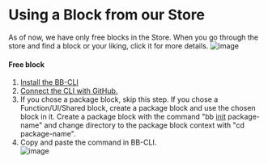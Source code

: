 # Using a Block from our Store

As of now, we have only free blocks in the Store. When you go through the store and find a block or your liking, click it for more details. 
![image](https://user-images.githubusercontent.com/33730398/217485953-8268dcca-3a33-4d7f-bbf5-0ebe78523b62.png) 
<!-- (ss has to be changed because of 0$ and blocks without paid/free mentioning) -->

#### Free block
1. [Install the BB-CLI](https://docs.appblocks.com/docs/quickstart/start-from-template/setup)
2. [Connect the CLI with GitHub.](https://docs.appblocks.com/docs/quickstart/start-from-template/connect%20github)
3. If you chose a package block, skip this step. If you chose a Function/UI/Shared block, create a package block and use the chosen block in it. Create a package block with the command "bb [init](https://docs.appblocks.com/docs/CLI/commands) package-name" and change directory to the package block context with "cd package-name".
5. Copy and paste the command in BB-CLI.  
![image](https://user-images.githubusercontent.com/33730398/217484496-6eef0402-ccb7-4b46-a5d2-5a5a6148ac19.png)



 
